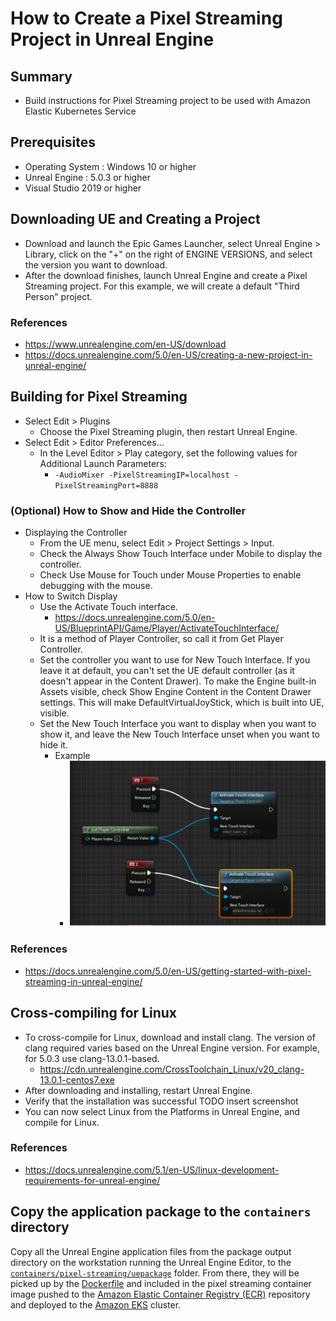 # How to Create a Pixel Streaming Project in Unreal Engine

## Summary
- Build instructions for Pixel Streaming project to be used with Amazon Elastic Kubernetes Service

## Prerequisites
- Operating System : Windows 10 or higher
- Unreal Engine : 5.0.3 or higher
- Visual Studio 2019 or higher

## Downloading UE and Creating a Project
- Download and launch the Epic Games Launcher, select Unreal Engine > Library, click on the "+" on the right of ENGINE VERSIONS, and select the version you want to download.
- After the download finishes, launch Unreal Engine and create a Pixel Streaming project. For this example, we will create a default "Third Person" project.

### References
- https://www.unrealengine.com/en-US/download
- https://docs.unrealengine.com/5.0/en-US/creating-a-new-project-in-unreal-engine/

## Building for Pixel Streaming
- Select Edit > Plugins
    - Choose the Pixel Streaming plugin, then restart Unreal Engine.
- Select Edit > Editor Preferences...
    - In the Level Editor > Play category, set the following values for Additional Launch Parameters:
        - ``` -AudioMixer -PixelStreamingIP=localhost -PixelStreamingPort=8888 ```

### (Optional) How to Show and Hide the Controller
- Displaying the Controller
    - From the UE menu, select Edit > Project Settings > Input.
    - Check the Always Show Touch Interface under Mobile to display the controller.
    - Check Use Mouse for Touch under Mouse Properties to enable debugging with the mouse.
- How to Switch Display
    - Use the Activate Touch interface.
        - https://docs.unrealengine.com/5.0/en-US/BlueprintAPI/Game/Player/ActivateTouchInterface/
    - It is a method of Player Controller, so call it from Get Player Controller.
    - Set the controller you want to use for New Touch Interface. If you leave it at default, you can't set the UE default controller (as it doesn't appear in the Content Drawer). To make the Engine built-in Assets visible, check Show Engine Content in the Content Drawer settings. This will make DefaultVirtualJoyStick, which is built into UE, visible.
    - Set the New Touch Interface you want to display when you want to show it, and leave the New Touch Interface unset when you want to hide it.
        - Example
            - ![](./images/DocForUnrealEngine.png "")

### References
- https://docs.unrealengine.com/5.0/en-US/getting-started-with-pixel-streaming-in-unreal-engine/

## Cross-compiling for Linux
- To cross-compile for Linux, download and install clang.
The version of clang required varies based on the Unreal Engine version. For example, for 5.0.3 use clang-13.0.1-based.
    - https://cdn.unrealengine.com/CrossToolchain_Linux/v20_clang-13.0.1-centos7.exe
- After downloading and installing, restart Unreal Engine. 
- Verify that the installation was successful
TODO insert screenshot
- You can now select Linux from the Platforms in Unreal Engine, and compile for Linux.


### References
- https://docs.unrealengine.com/5.1/en-US/linux-development-requirements-for-unreal-engine/

## Copy the application package to the `containers` directory

Copy all the Unreal Engine application files from the package output directory on the workstation running the Unreal Engine Editor, to the [`containers/pixel-streaming/uepackage`](../containers/pixel-streaming/uepackage/) folder. From there, they will be picked up by the [Dockerfile](../containers/pixel-streaming/Dockerfile) and included in the pixel streaming container image pushed to the [Amazon Elastic Container Registry (ECR)](https://aws.amazon.com/ecr/) repository and deployed to the [Amazon EKS](https://aws.amazon.com/eks/) cluster.

